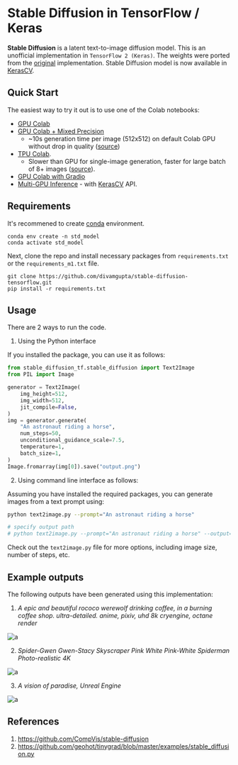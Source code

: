 # Stable Diffusion in TensorFlow / Keras

**Stable Diffusion** is a latent text-to-image diffusion model. This is an unofficial implementation in `TensorFlow 2 (Keras)`. The weights were ported from the [original](https://github.com/CompVis/stable-diffusion) implementation. Stable Diffusion model is now available in [KerasCV](https://github.com/keras-team/keras-cv).

## Quick Start

The easiest way to try it out is to use one of the Colab notebooks:


- [GPU Colab](https://colab.research.google.com/drive/1zVTa4mLeM_w44WaFwl7utTaa6JcaH1zK)
- [GPU Colab + Mixed Precision](https://colab.research.google.com/drive/15mQgITh3e9HQMNys0zR8JN4R2vp06d-N)
  - ~10s generation time per image (512x512) on default Colab GPU without drop in quality
    ([source](https://twitter.com/fchollet/status/1571954014845308928))
- [TPU Colab](https://colab.research.google.com/drive/17zQOm_2Iu6pcP8otT-v6rx0D-pKgfaLm).
  - Slower than GPU for single-image generation, faster for large batch of 8+ images
    ([source](https://twitter.com/fchollet/status/1572004717362028546)).
- [GPU Colab with Gradio](https://colab.research.google.com/drive/1ANTUur1MF9DKNd5-BTWhbWa7xUBfCWyI)
- [Multi-GPU Inference](https://colab.research.google.com/drive/1CdWmT9CNF_L2XjCERv8gX8cq-PgzT2qZ?usp=sharing) - with [KerasCV](https://github.com/keras-team/keras-cv) API.



## Requirements

It's recommened to create [conda](https://docs.conda.io/en/latest/) environment.

```
conda env create -n std_model
conda activate std_model
```

Next, clone the repo and install necessary packages from `requirements.txt` or the `requirements_m1.txt` file.

```
git clone https://github.com/divamgupta/stable-diffusion-tensorflow.git
pip install -r requirements.txt
```

## Usage

There are 2 ways to run the code.

1. Using the Python interface

If you installed the package, you can use it as follows:

```python
from stable_diffusion_tf.stable_diffusion import Text2Image
from PIL import Image

generator = Text2Image(
    img_height=512,
    img_width=512,
    jit_compile=False,
)
img = generator.generate(
    "An astronaut riding a horse",
    num_steps=50,
    unconditional_guidance_scale=7.5,
    temperature=1,
    batch_size=1,
)
Image.fromarray(img[0]).save("output.png")
```

2. Using command line interface as follows:

Assuming you have installed the required packages, 
you can generate images from a text prompt using:

```bash
python text2image.py --prompt="An astronaut riding a horse"

# specify output path
# python text2image.py --prompt="An astronaut riding a horse" --output="my_image.png"
```

Check out the `text2image.py` file for more options, including image size, number of steps, etc.

## Example outputs 

The following outputs have been generated using this implementation:

1) *A epic and beautiful rococo werewolf drinking coffee, in a burning coffee shop. ultra-detailed. anime, pixiv, uhd 8k cryengine, octane render*

![a](https://user-images.githubusercontent.com/1890549/190841598-3d0b9bd1-d679-4c8d-bd5e-b1e24397b5c8.png)


2) *Spider-Gwen Gwen-Stacy Skyscraper Pink White Pink-White Spiderman Photo-realistic 4K*

![a](https://user-images.githubusercontent.com/1890549/190841999-689c9c38-ece4-46a0-ad85-f459ec64c5b8.png)


3) *A vision of paradise, Unreal Engine*

![a](https://user-images.githubusercontent.com/1890549/190841886-239406ea-72cb-4570-8f4c-fcd074a7ad7f.png)


## References

1) https://github.com/CompVis/stable-diffusion
2) https://github.com/geohot/tinygrad/blob/master/examples/stable_diffusion.py

